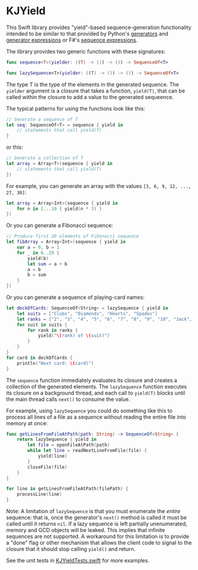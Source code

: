 KJYield
=======

This Swift library provides "yield"-based sequence-generation functionality intended to be similar to that provided by Python's [generators](http://legacy.python.org/dev/peps/pep-0255/) and [generator expressions](http://legacy.python.org/dev/peps/pep-0289/) or F#'s [sequence expressions](http://msdn.microsoft.com/en-us/library/dd233209.aspx).

The library provides two generic functions with these signatures:

```swift
func sequence<T>(yielder: ((T) -> ()) -> ()) -> SequenceOf<T>

func lazySequence<T>(yielder: ((T) -> ()) -> ()) -> SequenceOf<T>
```

The type _T_ is the type of the elements in the generated sequence. The `yielder` argument is a closure that takes a function, `yield(T)`, that can be called within the closure to add a value to the generated sequeence.

The typical patterns for using the functions look like this:

```swift
// Generate a sequence of T
let seq: SequenceOf<T> = sequence { yield in
    // statements that call yield(T)
}
```

or this:

```swift
// Generate a collection of T
let array = Array<T>(sequence { yield in
    // statements that call yield(T)
})
```

For example, you can generate an array with the values `[3, 6, 9, 12, ..., 27, 30]`:

```swift
let array = Array<Int>(sequence { yield in
    for n in 1...10 { yield(n * 3) }
})
```

Or you can generate a Fibonacci sequence:

```swift
// Produce first 20 elements of Fibonacci sequence
let fibArray = Array<Int>(sequence { yield in
    var a = 0, b = 1
    for _ in 0..20 {
        yield(b)
        let sum = a + b
        a = b
        b = sum
    }
})
```

Or you can generate a sequence of playing-card names:

```swift
let deckOfCards: SequenceOf<String> = lazySequence { yield in
    let suits = ["Clubs", "Diamonds", "Hearts", "Spades"]
    let ranks = ["2", "3", "4", "5", "6", "7", "8", "9", "10", "Jack", "Queen", "King", "Ace"]
    for suit in suits {
        for rank in ranks {
            yield("\(rank) of \(suit)")
        }
    }
}
for card in deckOfCards {
    println("Next card: \(card)")
}
```

The `sequence` function immediately evaluates its closure and creates a collection of the generated elements. The `lazySequence` function executes its closure on a background thread, and each call to `yield(T)` blocks until the main thread calls `next()` to consume the value.

For example, using `lazySequence` you could do something like this to process all lines of a file as a sequence without reading the entire file into memory at once:

```swift
func getLinesFromFileAtPath(path: String) -> SequenceOf<String> {
    return lazySequence { yield in
        let file = openFileAtPath(path)
        while let line = readNextLineFromFile(file) {
            yield(line)
        }
        closeFile(file)
    }
}

for line in getLinesFromFileAtPath(filePath) {
    processLine(line)
}
```

Note: A limitation of `lazySequence` is that you must enumerate the _entire_ sequence: that is, once the generator's `next()` method is called it must be called until it returns `nil`. If a lazy sequence is left partially unenumerated, memory and GCD objects will be leaked. This implies that infinite sequences are not supported. A workaround for this limitation is to provide a "done" flag or other mechanism that allows the client code to signal to the closure that it should stop calling `yield()` and return.

See the unit tests in [KJYieldTests.swift](https://github.com/kristopherjohnson/KJYield/blob/master/KJYieldTests/KJYieldTests.swift) for more examples.

